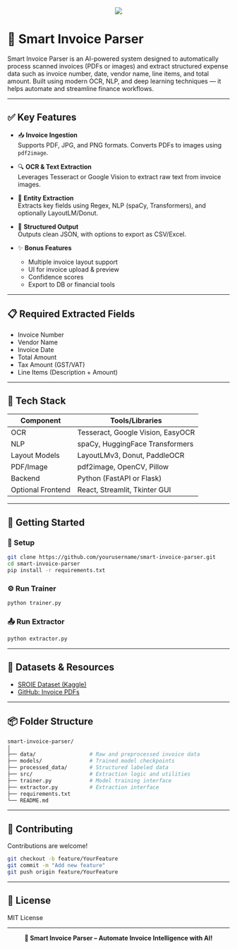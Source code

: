 
<center>
<img src="https://readme-typing-svg.herokuapp.com?color=4CBB17&size=40&width=1000&height=80&lines=Welcome+to+Smart+Invoice+Parser+📄" />
</center>

# 💼 Smart Invoice Parser

Smart Invoice Parser is an AI-powered system designed to automatically process scanned invoices (PDFs or images) and extract structured expense data such as invoice number, date, vendor name, line items, and total amount. Built using modern OCR, NLP, and deep learning techniques — it helps automate and streamline finance workflows.

---

## ✅ Key Features

- 📥 **Invoice Ingestion**  
  Supports PDF, JPG, and PNG formats. Converts PDFs to images using `pdf2image`.

- 🔍 **OCR & Text Extraction**  
  Leverages Tesseract or Google Vision to extract raw text from invoice images.

- 🧠 **Entity Extraction**  
  Extracts key fields using Regex, NLP (spaCy, Transformers), and optionally LayoutLM/Donut.

- 🧾 **Structured Output**  
  Outputs clean JSON, with options to export as CSV/Excel.

- ✨ **Bonus Features**
  - Multiple invoice layout support
  - UI for invoice upload & preview
  - Confidence scores
  - Export to DB or financial tools

---

## 📋 Required Extracted Fields

- Invoice Number
- Vendor Name
- Invoice Date
- Total Amount
- Tax Amount (GST/VAT)
- Line Items (Description + Amount)

---

## 🧰 Tech Stack

| Component      | Tools/Libraries |
|----------------|-----------------|
| OCR            | Tesseract, Google Vision, EasyOCR |
| NLP            | spaCy, HuggingFace Transformers |
| Layout Models  | LayoutLMv3, Donut, PaddleOCR |
| PDF/Image      | pdf2image, OpenCV, Pillow |
| Backend        | Python (FastAPI or Flask) |
| Optional Frontend | React, Streamlit, Tkinter GUI |

---

## 🚀 Getting Started

### 🧪 Setup

```bash
git clone https://github.com/yourusername/smart-invoice-parser.git
cd smart-invoice-parser
pip install -r requirements.txt
```

### ⚙️ Run Trainer

```bash
python trainer.py
```

### 📤 Run Extractor

```bash
python extractor.py
```




---

## 🧪 Datasets & Resources

- [SROIE Dataset (Kaggle)](https://www.kaggle.com/datasets/urbikn/sroie-datasetv2)
- [GitHub: Invoice PDFs](https://github.com/topics/invoice-pdf)


---



## 📦 Folder Structure

```bash
smart-invoice-parser/
│
├── data/                 # Raw and preprocessed invoice data
├── models/               # Trained model checkpoints
├── processed_data/       # Structured labeled data
├── src/                  # Extraction logic and utilities
├── trainer.py            # Model training interface
├── extractor.py          # Extraction interface
├── requirements.txt
└── README.md
```

---

## 🤝 Contributing

Contributions are welcome!

```bash
git checkout -b feature/YourFeature
git commit -m "Add new feature"
git push origin feature/YourFeature
```

---

## 📜 License

MIT License

---




<center> <strong>📄 Smart Invoice Parser – Automate Invoice Intelligence with AI!</strong> </center>
